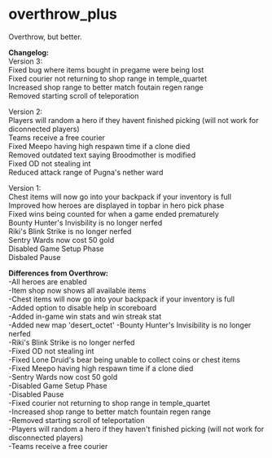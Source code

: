 # overthrow_plus
Overthrow, but better.

**Changelog:<br/>**
Version 3:<br/>
Fixed bug where items bought in pregame were being lost<br/>
Fixed courier not returning to shop range in temple_quartet<br/>
Increased shop range to better match foutain regen range<br/>
Removed starting scroll of teleporation<br/>

Version 2:<br/>
Players will random a hero if they havent finished picking (will not work for diconnected players)<br/>
Teams receive a free courier<br/>
Fixed Meepo having high respawn time if a clone died<br/>
Removed outdated text saying Broodmother is modified<br/>
Fixed OD not stealing int<br/>
Reduced attack range of Pugna's nether ward<br/>

Version 1:<br/>
Chest items will now go into your backpack if your inventory is full<br/>
Improved how heroes are displayed in topbar in hero pick phase<br/>
Fixed wins being counted for when a game ended prematurely<br/>
Bounty Hunter's Invisbility is no longer nerfed<br/>
Riki's Blink Strike is no longer nerfed<br/>
Sentry Wards now cost 50 gold<br/>
Disabled Game Setup Phase<br/>
Disbaled Pause<br/>

**Differences from Overthrow:<br/>**
-All heroes are enabled<br/>
-Item shop now shows all available items<br/>
-Chest items will now go into your backpack if your inventory is full<br/>
-Added option to disable help in scoreboard<br/>
-Added in-game win stats and win streak stat<br/>
-Added new map 'desert_octet'
-Bounty Hunter's Invisibility is no longer nerfed<br/>
-Riki's Blink Strike is no longer nerfed<br/>
-Fixed OD not stealing int<br/>
-Fixed Lone Druid's bear being unable to collect coins or chest items<br/>
-Fixed Meepo having high respawn time if a clone died<br/>
-Sentry Wards now cost 50 gold<br/>
-Disabled Game Setup Phase<br/>
-Disabled Pause<br/>
-Fixed courier not returning to shop range in temple_quartet<br/>
-Increased shop range to better match fountain regen range<br/>
-Removed starting scroll of teleportation<br/>
-Players will random a hero if they haven't finished picking (will not work for disconnected players)<br/>
-Teams receive a free courier<br/>
